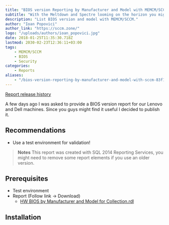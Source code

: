 ```yaml
---
title: "BIOS version Reporting by Manufacturer and Model with MEMCM/SCCM"
subtitle: "With the Meltdown and Spectre looming on the horizon you might need to have a BIOS version report ready…"
description: "List BIOS version and model with MEMCM/SCCM."
author: "Ioan Popovici"
author_link: "https://sccm.zone/"
logo: "/uploads/authors/ioan_popovici.jpg"
date: 2018-01-25T11:35:30.718Z
lastmod: 2030-02-23T12:36:11+03:00
tags:
    - MEMCM/SCCM
    - BIOS
    - Security
categories:
    - Reports
aliases:
    - "/bios-version-reporting-by-manufacturer-and-model-with-sccm-83f14dcd7225"
---
```


[Report release history](https://SCCM.Zone/HW-BIOS-Manufacturer-CHANGELOG)

A few days ago I was asked to provide a BIOS version report for our Lenovo and Dell machines. Since you guys might find it useful I decided to publish it.

## Recommendations

* Use a test environment for validation!

> **Notes**
> This report was created with SQL 2014 Reporting Services, you might need to remove some report elements if you use an older version.

## Prerequisites

* Test environment
* Report (Follow link → Download)
  * [HW BIOS by Manufacturer and Model for Collection.rdl](https://snippets.cacher.io/snippet/c9b7bd7231b4797422c8)

## Installation

### Upload Report to SSRS

* Start Internet Explorer and navigate to [`http://<YOUR_REPORT_SERVER_FQDN>/Reports`](http://en.wikipedia.org/wiki/Fully_qualified_domain_name)
* Choose a path and upload the previously downloaded report file.

### Configure Imported Report

* Replace the [`DataSource`](https://joshheffner.com/how-to-import-additional-software-update-reports-in-sccm/) in the report.

## Preview

{{<
    beautifulfigure src="/uploads/posts/2018/preview-hw-bios-by_manufacturer_and_model_for_collection.png"
    caption="Report preview"
    caption-position="bottom" caption-effect="slide"
>}}

## Code

### SQL Query

For reference only, the report includes this query.

{{< details "[Click to expand]" >}}
<script src="https://embed.cacher.io/d7526ad10d3aab14fbaa419a5c7e1fa62802ff17.js?a=eb1315bbf72fb1684cb1a3fd57e671b1&t=github_gist"></script>
{{< /details >}}

***

{{<
    beautifulfigure src="/uploads/posts/2018/meme-mr_bean-access_bios.gif"
>}}

***

## Support

**Please use [Github](http://SCCM.Zone/GIT) for 🐛 reporting, or 🌈 and 🦄 requests**
